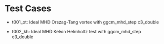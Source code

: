 
# Test Cases

* t001_ot: Ideal MHD Orszag-Tang vortex with ggcm_mhd_step c3_double

* t002_kh: Ideal MHD Kelvin Helmholtz test with ggcm_mhd_step c3_double


